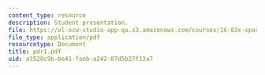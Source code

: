 ```yaml
---
content_type: resource
description: Student presentation.
file: https://ol-ocw-studio-app-qa.s3.amazonaws.com/courses/16-83x-space-systems-engineering-spring-2002-spring-2003/a1528c9bbe41faeba24287d5b27f13a7_pdr1.pdf
file_type: application/pdf
resourcetype: Document
title: pdr1.pdf
uid: a1528c9b-be41-faeb-a242-87d5b27f13a7
---
```

